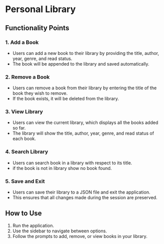 # Personal Library

## Functionality Points

### 1. Add a Book
- Users can add a new book to their library by providing the title, author, year, genre, and read status.
- The book will be appended to the library and saved automatically.

### 2. Remove a Book
- Users can remove a book from their library by entering the title of the book they wish to remove.
- If the book exists, it will be deleted from the library.

### 3. View Library
- Users can view the current library, which displays all the books added so far.
- The library will show the title, author, year, genre, and read status of each book.

### 4. Search Library
- Users can search book in a library with respect to its title.
- if the book is not in library show no book found.

### 5. Save and Exit
- Users can save their library to a JSON file and exit the application.
- This ensures that all changes made during the session are preserved.

## How to Use
1. Run the application.
2. Use the sidebar to navigate between options.
3. Follow the prompts to add, remove, or view books in your library.
